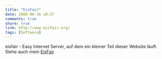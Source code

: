 ```yaml
---
title: "EisFair"
date: 2006-06-16 18:37
comments: true
share: true
link: http://www.eisfair.org/
tags: [Software]
---
```

eisfair - Easy Internet Server, auf dem ein kleiner Teil dieser Website läuft. Siehe auch mein [EisFair](/eisfair/index.html)